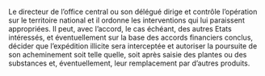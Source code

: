 Le directeur de l’office central ou son délégué dirige et contrôle l’opération sur le territoire national et il ordonne les interventions qui lui paraissent appropriées.
Il peut, avec l’accord, le cas échéant, des autres Etats intéressés, et éventuellement sur la base des accords financiers conclus, décider que l’expédition illicite sera interceptée et autoriser la poursuite de son acheminement soit telle quelle, soit après saisie des plantes ou des substances et, éventuellement, leur remplacement par d’autres produits.